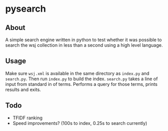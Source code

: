 # pysearch

## About

A simple search engine written in python to test whether it was possible to search the wsj collection in less than a second using a high level language.

## Usage

Make sure `wsj.xml` is available in the same directory as `index.py` and `search.py`. Then run `index.py` to build the index. `search.py` takes a line of input from standard in of terms. Performs a query for those terms, prints results and exits.

## Todo

* TFIDF ranking
* Speed improvements? (100s to index, 0.25s to search currently)
